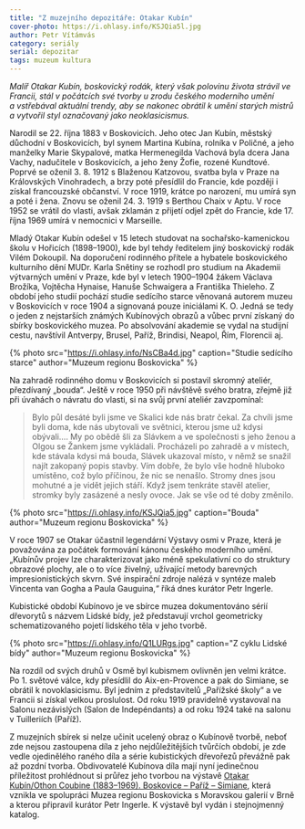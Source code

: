 ```yaml
---
title: "Z muzejního depozitáře: Otakar Kubín"
cover-photo: https://i.ohlasy.info/KSJQia5l.jpg
author: Petr Vítámvás
category: seriály
serial: depozitar
tags: muzeum kultura
---
```


*Malíř Otakar Kubín, boskovický rodák, který však polovinu života strávil ve Francii, stál v počátcích své tvorby u zrodu českého moderního umění a vstřebával aktuální trendy, aby se nakonec obrátil k umění starých mistrů a vytvořil styl označovaný jako neoklasicismus.*

Narodil se 22. října 1883 v Boskovicích. Jeho otec Jan Kubín, městský důchodní v Boskovicích, byl synem Martina Kubína, rolníka v Poličné, a jeho manželky Marie Skypalové, matka Hermenegilda Vachová byla dcera Jana Vachy, nadučitele v Boskovicích, a jeho ženy Žofie, rozené Kundtové. Poprvé se oženil 3. 8. 1912 s Blaženou Katzovou, svatba byla v Praze na Královských Vinohradech, a brzy poté přesídlil do Francie, kde později i získal francouzské občanství. V roce 1919, krátce po narození, mu umírá syn a poté i žena. Znovu se oženil 24. 3. 1919 s Berthou Chaix v Aptu. V roce 1952 se vrátil do vlasti, avšak zklamán z přijetí odjel zpět do Francie, kde 17. října 1969 umírá v nemocnici v Marseille.

Mladý Otakar Kubín odešel v 15 letech studovat na sochařsko-kamenickou školu v Hořicích (1898–1900), kde byl tehdy ředitelem jiný boskovický rodák Vilém Dokoupil. Na doporučení rodinného přítele a hybatele boskovického kulturního dění MUDr. Karla Snětiny se rozhodl pro studium na Akademii výtvarných umění v Praze, kde byl v letech 1900–1904 žákem Václava Brožíka, Vojtěcha Hynaise, Hanuše Schwaigera a Františka Thieleho. Z období jeho studií pochází studie sedícího starce věnovaná autorem muzeu v Boskovicích v roce 1904 a signovaná pouze iniciálami K. O. Jedná se tedy o jeden z nejstarších známých Kubínových obrazů a vůbec první získaný do sbírky boskovického muzea. Po absolvování akademie se vydal na studijní cestu, navštívil Antverpy, Brusel, Paříž, Brindisi, Neapol, Řím, Florencii aj. 

{% photo src="https://i.ohlasy.info/NsCBa4d.jpg" caption="Studie sedícího starce" author="Muzeum regionu Boskovicka" %}

Na zahradě rodinného domu v Boskovicích si postavil skromný ateliér, přezdívaný „bouda“. Ještě v roce 1950 při návštěvě svého bratra, zřejmě již při úvahách o návratu do vlasti, si na svůj první ateliér zavzpomínal: 

> Bylo půl desáté byli jsme ve Skalici kde nás bratr čekal. Za chvíli jsme byli doma, kde nás ubytovali ve světnici, kterou jsme už kdysi obývali…. My po obědě šli za Slávkem a ve společnosti s jeho ženou a Olgou se Žankem jsme vykládali. Procházeli po zahradě a v místech, kde stávala kdysi má bouda, Slávek ukazoval místo, v němž se snažil najít zakopaný popis stavby. Vím dobře, že bylo vše hodně hluboko umístěno, což bylo příčinou, že nic se nenašlo. Stromy dnes jsou mohutné a je vidět jejich stáří. Když jsem tenkráte stavěl atelier, stromky byly zasázené a nesly ovoce. Jak se vše od té doby změnilo.

{% photo src="https://i.ohlasy.info/KSJQia5.jpg" caption="Bouda" author="Muzeum regionu Boskovicka" %}

V roce 1907 se Otakar účastnil legendární Výstavy osmi v Praze, která je považována za počátek formování kánonu českého moderního umění. „Kubínův projev lze charakterizovat jako méně spekulativní co do struktury obrazové plochy, ale o to více živelný, užívající metody barevných impresionistických skvrn. Své inspirační zdroje nalézá v syntéze maleb Vincenta van Gogha a Paula Gauguina,“ říká dnes kurátor Petr Ingerle.

Kubistické období Kubínovo je ve sbírce muzea dokumentováno sérií dřevorytů s názvem Lidské bídy, jež představují vrchol geometricky schematizovaného pojetí lidského těla v jeho tvorbě.

{% photo src="https://i.ohlasy.info/Q1LURgs.jpg" caption="Z cyklu Lidské bídy" author="Muzeum regionu Boskovicka" %}

Na rozdíl od svých druhů v Osmě byl kubismem ovlivněn jen velmi krátce. Po 1. světové válce, kdy přesídlil do Aix-en-Provence a pak do Simiane, se obrátil k novoklasicismu. Byl jedním z představitelů „Pařížské školy“ a ve Francii si získal velkou proslulost. Od roku 1919 pravidelně vystavoval na Salonu nezávislých (Salon de Indepéndants) a od roku 1924 také na salonu v Tuilleriích (Paříž).

Z muzejních sbírek si nelze učinit ucelený obraz o Kubínově tvorbě, neboť zde nejsou zastoupena díla z jeho nejdůležitějších tvůrčích období, je zde vedle ojedinělého raného díla a série kubistických dřevořezů převážně pak až pozdní tvorba. Obdivovatelé Kubínova díla mají nyní jedinečnou příležitost prohlédnout si průřez jeho tvorbou na výstavě [Otakar Kubín/Othon Coubine (1883–1969). Boskovice – Paříž – Simiane](http://www.muzeum-boskovicka.cz/otakar-kubin-othon-coubine-boskovice-pariz-simiane-1883-1969/a-1266), která vznikla ve spolupráci Muzea regionu Boskovicka s Moravskou galerií v Brně a kterou připravil kurátor Petr Ingerle. K výstavě byl vydán i stejnojmenný katalog.
